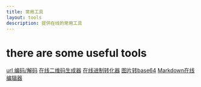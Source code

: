 ```yaml
---
title: 常用工具
layout: tools
description: 提供在线的常用工具
---
```


# there are some useful tools

<tool-card> [url 编码/解码][0] </tool-card>
<tool-card> [在线二维码生成器][0] </tool-card>
<tool-card> [在线进制转化器][0] </tool-card>
<tool-card> [图片转base64][0] </tool-card>
<tool-card> [Markdown在线编辑器][0] </tool-card>

[0]: ./#
[1]: https://xchens.cn/
[2]: https://xchens.cn/
[3]: https://xchens.cn/
[4]: https://xchens.cn/
[5]: https://xchens.cn/
[6]: https://xchens.cn/